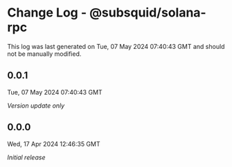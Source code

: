 # Change Log - @subsquid/solana-rpc

This log was last generated on Tue, 07 May 2024 07:40:43 GMT and should not be manually modified.

## 0.0.1
Tue, 07 May 2024 07:40:43 GMT

_Version update only_

## 0.0.0
Wed, 17 Apr 2024 12:46:35 GMT

_Initial release_

